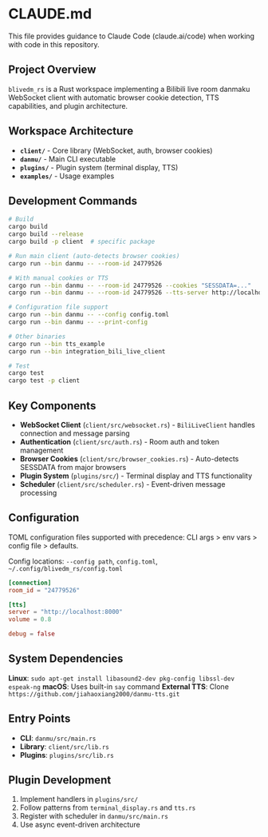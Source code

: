 # CLAUDE.md

This file provides guidance to Claude Code (claude.ai/code) when working with code in this repository.

## Project Overview

`blivedm_rs` is a Rust workspace implementing a Bilibili live room danmaku WebSocket client with automatic browser cookie detection, TTS capabilities, and plugin architecture.

## Workspace Architecture

- **`client/`** - Core library (WebSocket, auth, browser cookies)
- **`danmu/`** - Main CLI executable
- **`plugins/`** - Plugin system (terminal display, TTS)
- **`examples/`** - Usage examples

## Development Commands

```bash
# Build
cargo build
cargo build --release
cargo build -p client  # specific package

# Run main client (auto-detects browser cookies)
cargo run --bin danmu -- --room-id 24779526

# With manual cookies or TTS
cargo run --bin danmu -- --room-id 24779526 --cookies "SESSDATA=..."
cargo run --bin danmu -- --room-id 24779526 --tts-server http://localhost:8000

# Configuration file support
cargo run --bin danmu -- --config config.toml
cargo run --bin danmu -- --print-config

# Other binaries
cargo run --bin tts_example
cargo run --bin integration_bili_live_client

# Test
cargo test
cargo test -p client
```

## Key Components

- **WebSocket Client** (`client/src/websocket.rs`) - `BiliLiveClient` handles connection and message parsing
- **Authentication** (`client/src/auth.rs`) - Room auth and token management
- **Browser Cookies** (`client/src/browser_cookies.rs`) - Auto-detects SESSDATA from major browsers
- **Plugin System** (`plugins/src/`) - Terminal display and TTS functionality
- **Scheduler** (`client/src/scheduler.rs`) - Event-driven message processing

## Configuration

TOML configuration files supported with precedence: CLI args > env vars > config file > defaults.

Config locations: `--config path`, `config.toml`, `~/.config/blivedm_rs/config.toml`

```toml
[connection]
room_id = "24779526"

[tts]
server = "http://localhost:8000"
volume = 0.8

debug = false
```

## System Dependencies

**Linux**: `sudo apt-get install libasound2-dev pkg-config libssl-dev espeak-ng`
**macOS**: Uses built-in `say` command
**External TTS**: Clone `https://github.com/jiahaoxiang2000/danmu-tts.git`

## Entry Points

- **CLI**: `danmu/src/main.rs`
- **Library**: `client/src/lib.rs`
- **Plugins**: `plugins/src/lib.rs`

## Plugin Development

1. Implement handlers in `plugins/src/`
2. Follow patterns from `terminal_display.rs` and `tts.rs`
3. Register with scheduler in `danmu/src/main.rs`
4. Use async event-driven architecture